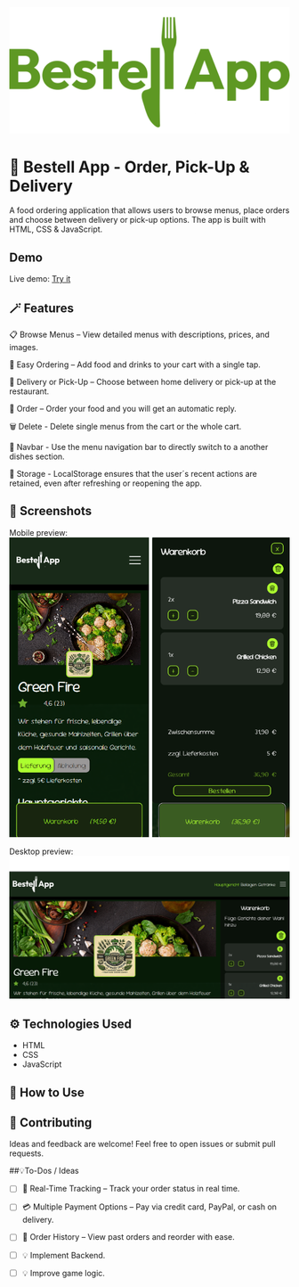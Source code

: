 ![Game Logo](./assets/logo/bestellapp-logo.PNG)

# 🥙 Bestell App - Order, Pick-Up & Delivery

A food ordering application that allows users to browse menus, place orders and choose between delivery or pick-up options. The app is built with HTML, CSS & JavaScript.

## Demo

Live demo: [Try it](https://michelle-bit-web.github.io/bestell-app)

## 🪄 Features

📋 Browse Menus – View detailed menus with descriptions, prices, and images.

🛒 Easy Ordering – Add food and drinks to your cart with a single tap.

🚗 Delivery or Pick-Up – Choose between home delivery or pick-up at the restaurant.

📨 Order – Order your food and you will get an automatic reply.

🗑️ Delete - Delete single menus from the cart or the whole cart.

🔎 Navbar - Use the menu navigation bar to directly switch to a another dishes section.

🧠 Storage - LocalStorage ensures that the user´s recent actions are retained, even after refreshing or reopening the app. 

## 📸 Screenshots

Mobile preview:
![App Board](./assets/img/preview-mobile.png)

Desktop preview:
![App Board](./assets/img/preview-desktop.png)

## ⚙️ Technologies Used

- HTML
- CSS
- JavaScript

## 🫳 How to Use



## 🤝 Contributing

Ideas and feedback are welcome! Feel free to open issues or submit pull requests.

##💡To-Dos / Ideas

- [ ] 📍 Real-Time Tracking – Track your order status in real time.

- [ ] 💳 Multiple Payment Options – Pay via credit card, PayPal, or cash on delivery.

- [ ] 🧾 Order History – View past orders and reorder with ease.

- [ ] 💡 Implement Backend.

- [ ] 💡 Improve game logic.
   


